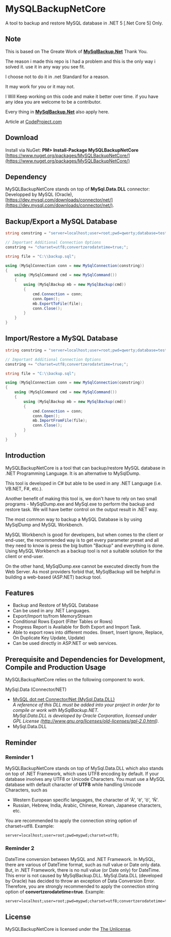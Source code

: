 
# MySQLBackupNetCore

A tool to backup and restore MySQL database in .NET 5 [.Net Core 5] Only.

## Note
This is based on The Greate Work of [**MySqlBackup.Net**](https://github.com/MySqlBackupNET/MySqlBackup.Net) Thank You.

The reason i made this repo is I had a problem and this is the only way i solved it.
use it in any way you see fit.

I choose not to do it in .net Standard for a reason.

It may work for you or it may not.

I Will Keep working on this code and make it better over time.
if you have any idea you are welcome to be a contributor.

Every thing in [**MySqlBackup.Net**](https://github.com/MySqlBackupNET/MySqlBackup.Net) also apply here.

Article at [CodeProject.com](http://www.codeproject.com/Articles/256466/MySqlBackup-NET)

## Download
Install via NuGet: **PM> Install-Package MySQLBackupNetCore**  
[https://www.nuget.org/packages/MySQLBackupNetCore/](https://www.nuget.org/packages/MySQLBackupNetCore/)

## Dependency

MySQLBackupNetCore stands on top of **MySql.Data.DLL** connector:
Developped by MySQL (Oracle), [https://dev.mysql.com/downloads/connector/net/](https://dev.mysql.com/downloads/connector/net/).

## Backup/Export a MySQL Database
```C#
string constring = "server=localhost;user=root;pwd=qwerty;database=test;";

// Important Additional Connection Options
constring += "charset=utf8;convertzerodatetime=true;";

string file = "C:\\backup.sql";

using (MySqlConnection conn = new MySqlConnection(constring))
{
    using (MySqlCommand cmd = new MySqlCommand())
    {
        using (MySqlBackup mb = new MySqlBackup(cmd))
        {
            cmd.Connection = conn;
            conn.Open();
            mb.ExportToFile(file);
            conn.Close();
        }
    }
}
```

## Import/Restore a MySQL Database

```C#
string constring = "server=localhost;user=root;pwd=qwerty;database=test;";

// Important Additional Connection Options
constring += "charset=utf8;convertzerodatetime=true;";

string file = "C:\\backup.sql";

using (MySqlConnection conn = new MySqlConnection(constring))
{
    using (MySqlCommand cmd = new MySqlCommand())
    {
        using (MySqlBackup mb = new MySqlBackup(cmd))
        {
            cmd.Connection = conn;
            conn.Open();
            mb.ImportFromFile(file);
            conn.Close();
        }
    }
}
```

## Introduction

MySQLBackupNetCore is a tool  that can backup/restore MySQL database in .NET Programming Language. It is an alternative to MySqlDump.

This tool is developed in C# but able to be used in any .NET Language (i.e. VB.NET, F#, etc.).

Another benefit of making this tool is, we don't have to rely on two small programs - MySqlDump.exe and MySql.exe to perform the backup and restore task. We will have better control on the output result in .NET way.

The most common way to backup a MySQL Database is by using MySqlDump and MySQL Workbench.

MySQL Workbench is good for developers, but when comes to the client or end-user, the recommended way is to get every parameter preset and all they need to know is press the big button "Backup" and everything is done. Using MySQL Workbench as a backup tool is not a suitable solution for the client or end-user.

On the other hand, MySqlDump.exe cannot be executed directly from the Web Server. As most providers forbid that, MySqlBackup will be helpful in building a web-based (ASP.NET) backup tool.

## Features

* Backup and Restore of MySQL Database
* Can be used in any .NET Languages.
* Export/Import to/from MemoryStream
* Conditional Rows Export (Filter Tables or Rows)
* Progress Report is Available for Both Export and Import Task.
* Able to export rows into different modes. (Insert, Insert Ignore, Replace, On Duplicate Key Update, Update)
* Can be used directly in ASP.NET or web services.

## Prerequisite and Dependencies for Development, Compile and Production Usage

MySQLBackupNetCore relies on the following component to work.

 MySql.Data (Connector/NET)
* [MySQL dot net Connector/Net (MySql.Data.DLL)](http://www.mysql.com/downloads/connector/net/)<br />_A reference of this DLL must be added into your project in order for to compile or work with MySqlBackup.NET.<br />MySql.Data.DLL is developed by Oracle Corporation, licensed under GPL License (http://www.gnu.org/licenses/old-licenses/gpl-2.0.html)._
* MySql.Data.DLL

## Reminder

### Reminder 1

MySQLBackupNetCore stands on top of MySql.Data.DLL which also stands on top of .NET Framework, which uses UTF8 encoding by default.
If your database involves any UTF8 or Unicode Characters. You must use a MySQL database with default character of **UTF8** while handling Unicode Characters, such as

* Western European specific languages, the character of 'À', 'ë', 'õ', 'Ñ'.
* Russian, Hebrew, India, Arabic, Chinese, Korean, Japanese characters, etc.

You are recommended to apply the connection string option of charset=utf8. Example:

```
server=localhost;user=root;pwd=mypwd;charset=utf8;
```

### Reminder 2

DateTime conversion between MySQL and .NET Framework. In MySQL, there are various of DateTime format, such as null value or Date only data. But, in .NET Framework, there is no null value (or Date only) for DateTime. This error is not caused by MySqlBackup.DLL. MySql.Data.DLL (developed by Oracle) has decided to throw an exception of Data Conversion Error. Therefore, you are strongly recommended to apply the connection string option of **convertzerodatetime=true**. Example:

```
server=localhost;user=root;pwd=mypwd;charset=utf8;convertzerodatetime=true;
```



## License

MySQLBackupNetCore is licensed under the [The Unlicense](https://github.com/mohSalah66/MySQLBackupNetCore/blob/master/LICENSE).
